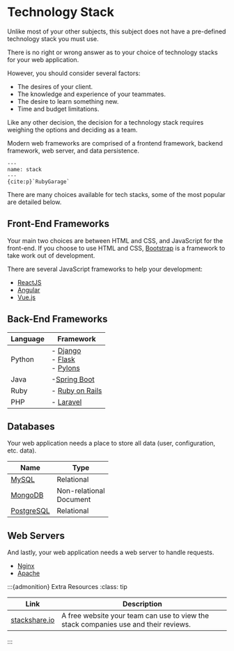 # Technology Stack

Unlike most of your other subjects, this subject does not have a
pre-defined technology stack you must use.

There is no right or wrong answer as to your choice of technology stacks
for your web application.

However, you should consider several factors:

- The desires of your client.
- The knowledge and experience of your teammates.
- The desire to learn something new.
- Time and budget limitations.

Like any other decision, the decision for a technology stack requires
weighing the options and deciding as a team.

Modern web frameworks are comprised of a frontend framework, backend
framework, web server, and data persistence.

```{figure} resources/stack.png
---
name: stack
---
{cite:p}`RubyGarage`
```

There are many choices available for tech stacks, some of the most
popular are detailed below.

## Front-End Frameworks

Your main two choices are between HTML and CSS, and JavaScript for the
front-end. If you choose to use HTML and CSS,
[Bootstrap](https://getbootstrap.com/docs/5.0/getting-started/introduction/)
is a framework to take work out of development.

There are several JavaScript frameworks to help your development:

- [ReactJS](https://reactjs.org/)
- [Angular](https://angularjs.org/)
- [Vue.js](https://vuejs.org/)

## Back-End Frameworks

| Language | Framework                                                                                                                                        |
|----------|--------------------------------------------------------------------------------------------------------------------------------------------------|
| Python   | - [Django](https://www.djangoproject.com/)<br/>- [Flask](https://flask.palletsprojects.com/en/2.0.x/)<br/>- [Pylons](https://pylonsproject.org/) |
| Java     | -[Spring Boot](https://spring.io/projects/spring-boot)                                                                                           |
| Ruby     | - [Ruby on Rails](https://rubyonrails.org/)                                                                                                      |
| PHP      | - [Laravel](https://laravel.com/)                                                                                                                |

## Databases

Your web application needs a place to store all data (user,
configuration, etc. data).

| Name                                      | Type                        |
|-------------------------------------------|-----------------------------|
| [MySQL](https://www.mysql.com/)           | Relational                  |
| [MongoDB](https://www.mongodb.com/)       | Non-relational<br/>Document |
| [PostgreSQL](https://www.postgresql.org/) | Relational                  |

## Web Servers

And lastly, your web application needs a web server to handle requests.

-   [Nginx](https://www.nginx.com/)
-   [Apache](https://www.apache.org/)

:::{admonition} Extra Resources
:class: tip

| Link                                          | Description                                                                         |
|-----------------------------------------------|-------------------------------------------------------------------------------------|
| [stackshare.io](https://stackshare.io/stacks) | A free website your team can use to view the stack companies use and their reviews. |
:::
